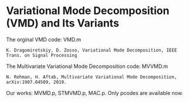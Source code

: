 Variational Mode Decomposition (VMD) and Its Variants 
========
The orginal VMD code:  VMD.m 

    K. Dragomiretskiy, D. Zosso, Variational Mode Decomposition, IEEE Trans. on Signal Processing

The Multivariate Variational Mode Decomposition code:  MVVMD.m

    N. Rehman, H. Aftab, Multivariate Variational Mode Decomposition, arXiv:1907.04509, 2019.

Our works:  MVMD.p,  STMVMD.p,  MAC.p. Only pcodes are available now.
